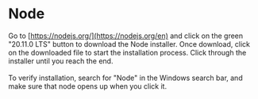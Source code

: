 # Node

Go to [https://nodejs.org/](https://nodejs.org/en) and click on the green "20.11.0 LTS" button to download the Node installer. Once download, click on the downloaded file to start the installation process. Click through the installer until you reach the end. \
\
To verify installation, search for "Node" in the Windows search bar, and make sure that node opens up when you click it.
